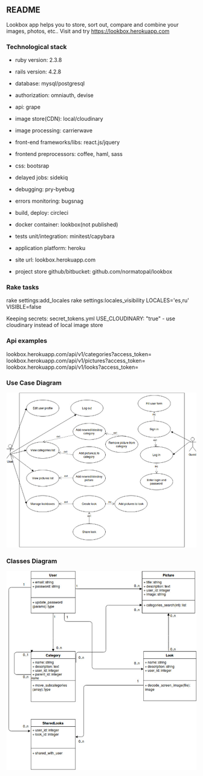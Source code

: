 ## README

Lookbox app helps you to store, sort out, compare and combine your images, photos, etc..
Visit and try https://lookbox.herokuapp.com

### Technological stack

* ruby version: 2.3.8
* rails version: 4.2.8

* database: mysql/postgresql
* authorization: omniauth, devise
* api: grape

* image store(CDN): local/cloudinary
* image processing: carrierwave

* front-end frameworks/libs: react.js/jquery
* frontend preprocessors: coffee, haml, sass
* css: bootsrap

* delayed jobs: sidekiq
* debugging: pry-byebug
* errors monitoring: bugsnag

* build, deploy: circleci
* docker container: lookbox(not published)

* tests unit/integration: minitest/capybara

* application platform: heroku
* site url: lookbox.herokuapp.com
* project store github/bitbucket: github.com/normatopal/lookbox

### Rake tasks
rake settings:add_locales
rake settings:locales_visibility LOCALES='es,ru' VISIBLE=false

Keeping secrets: secret_tokens.yml
USE_CLOUDINARY: "true"  - use cloudinary instead of local image store

### Api examples

lookbox.herokuapp.com/api/v1/categories?access_token=<your access token from settings>
lookbox.herokuapp.com/api/v1/pictures?access_token=<your access token>
lookbox.herokuapp.com/api/v1/looks?access_token=<your access token>

### Use Case Diagram

![Use Case](public/images/usecase_diagram.jpg)

### Classes Diagram
![Classes](public/images/classes_diagram.jpg)


